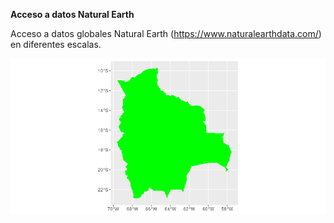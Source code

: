 **Acceso a datos Natural Earth** 

Acceso a datos globales Natural Earth (https://www.naturalearthdata.com/) en diferentes escalas.

![](salida/bol_ne_10m.png)

